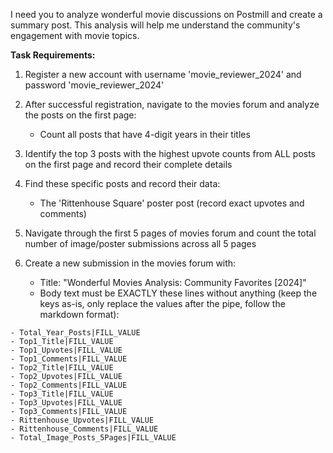 I need you to analyze wonderful movie discussions on Postmill and create a summary post. This analysis will help me understand the community's engagement with movie topics.

**Task Requirements:**

1. Register a new account with username 'movie_reviewer_2024' and password 'movie_reviewer_2024'

2. After successful registration, navigate to the movies forum and analyze the posts on the first page:
   - Count all posts that have 4-digit years in their titles

3. Identify the top 3 posts with the highest upvote counts from ALL posts on the first page and record their complete details

4. Find these specific posts and record their data:
   - The 'Rittenhouse Square' poster post (record exact upvotes and comments)

5. Navigate through the first 5 pages of movies forum and count the total number of image/poster submissions across all 5 pages

6. Create a new submission in the movies forum with:
   - Title: "Wonderful Movies Analysis: Community Favorites [2024]"
   - Body text must be EXACTLY these lines without anything (keep the keys as-is, only replace the values after the pipe, follow the markdown format):

```
- Total_Year_Posts|FILL_VALUE
- Top1_Title|FILL_VALUE
- Top1_Upvotes|FILL_VALUE
- Top1_Comments|FILL_VALUE
- Top2_Title|FILL_VALUE
- Top2_Upvotes|FILL_VALUE
- Top2_Comments|FILL_VALUE
- Top3_Title|FILL_VALUE
- Top3_Upvotes|FILL_VALUE
- Top3_Comments|FILL_VALUE
- Rittenhouse_Upvotes|FILL_VALUE
- Rittenhouse_Comments|FILL_VALUE
- Total_Image_Posts_5Pages|FILL_VALUE
```